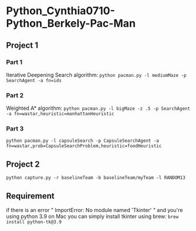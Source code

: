 # Python_Cynthia0710-Python_Berkely-Pac-Man

## Project 1
### Part 1
Iterative Deepening Search algorithm: 
`python pacman.py -l mediumMaze -p SearchAgent -a fn=ids`
### Part 2
Weighted A* algorithm:
`python pacman.py -l bigMaze -z .5 -p SearchAgent -a fn=wastar,heuristic=manhattanHeuristic`
### Part 3
`python pacman.py -l capsuleSearch -p CapsuleSearchAgent -a fn=wastar,prob=CapsuleSearchProblem,heuristic=foodHeuristic`

## Project 2
`python capture.py -r baselineTeam -b baselineTeam/myTeam -l RANDOM13`

## Requirement
if there is an error " ImportError: No module named 'Tkinter' " and you're using python 3.9 on Mac
you can simply install tkinter using brew: `brew install python-tk@3.9`
